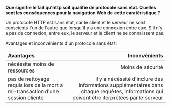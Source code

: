 **Que signifie le fait qu’http soit qualifié de protocole sans état. Quelles sont les conséquences pour la navigation Web de cette caratéristique ?**

Un protocole HTTP est sans état, car le client et le serveur ne sont conscients l'un de l'autre que lorsqu'il y a une connexion entre eux.
S'il n'y a pas de connexion, entre eux, le serveur et le client ne se connaissent pas.

Avantages et inconvénients d'un protocole sans état:

| Avantages | Inconvénients |
| :-- | --:|
| nécéssite moins de ressources | Moins de sécurité |
| pas de nettoyage requis lors de la mort a mi-transaction d'une session cliente | il y a nécéssité d'inclure des informations supplémentaires dans chaque requêtes, informations qui doivent être iterprétées par le serveur |



